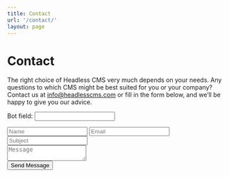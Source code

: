 ```yaml
---
title: Contact
url: '/contact/'
layout: page
---
```


# Contact

The right choice of Headless CMS very much depends on your needs.
Any questions to which CMS might be best suited for you or your company? Contact us at [info@headlesscms.com](mailto:info@headlesscms.com) or fill in the form below, and we’ll be happy to give you our advice.

<div class="inner contact" id="contact">
  <div class="contact-form">
    <form id="contact-us" name="contact" action="thank-you" netlify netlify-honeypot="bot-field">
      <p class="hidden"><label>Bot field: <input name="bot-field"></label></p>
      <div class="col-xs-6 wow animated slideInLeft" data-wow-delay=".5s">
        <input type="text" name="name" id="name" required="required" class="form" placeholder="Name" />
        <input type="email" name="email" id="mail" required="required" class="form" placeholder="Email" />
        <input type="text" name="subject" id="subject" required="required" class="form" placeholder="Subject" />
      </div>
      <div class="col-xs-6 wow animated slideInRight" data-wow-delay=".5s">
        <textarea name="message" id="message" class="form textarea"  placeholder="Message"></textarea>
        </div>
        <div class="relative fullwidth col-xs-12">
        <button type="submit" id="submit" name="submit" class="primary-btn">Send Message</button>
      </div>
      <div class="clear"></div>
    </form>
  </div>
</div>